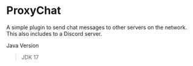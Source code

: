 # ProxyChat

A simple plugin to send chat messages to other servers on the network. This also includes to a Discord server.

Java Version
> JDK 17
